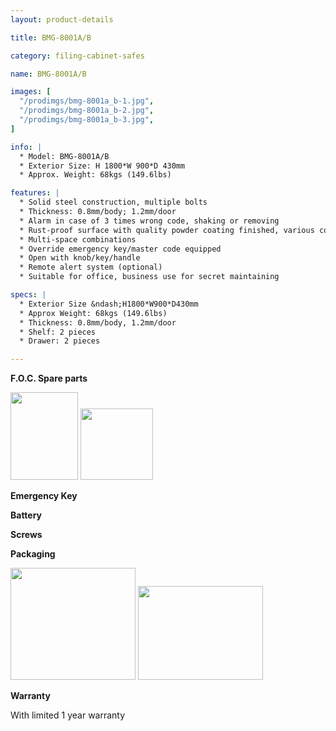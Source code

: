 ```yaml
---
layout: product-details

title: BMG-8001A/B

category: filing-cabinet-safes

name: BMG-8001A/B

images: [
  "/prodimgs/bmg-8001a_b-1.jpg",
  "/prodimgs/bmg-8001a_b-2.jpg",
  "/prodimgs/bmg-8001a_b-3.jpg",
]

info: |
  * Model: BMG-8001A/B
  * Exterior Size: H 1800*W 900*D 430mm
  * Approx. Weight: 68kgs (149.6lbs)

features: |
  * Solid steel construction, multiple bolts
  * Thickness: 0.8mm/body; 1.2mm/door
  * Alarm in case of 3 times wrong code, shaking or removing
  * Rust-proof surface with quality powder coating finished, various colors available
  * Multi-space combinations
  * Override emergency key/master code equipped
  * Open with knob/key/handle
  * Remote alert system (optional)
  * Suitable for office, business use for secret maintaining

specs: |
  * Exterior Size &ndash;H1800*W900*D430mm
  * Approx Weight: 68kgs (149.6lbs)
  * Thickness: 0.8mm/body, 1.2mm/door
  * Shelf: 2 pieces
  * Drawer: 2 pieces

---
```


**F.O.C. Spare parts**

<img alt="" src="{IMAGE_CDN}/bmg-8001a_b-4.jpg" style="width: 108px; height: 140px" />

<img alt="" src="{IMAGE_CDN}/bmg-8001a_b-5.jpg" style="width: 116px; height: 114px" />

<img alt="" src="{IMAGE_CDN}/bmg-8001a_b-6.jpg" />

**Emergency Key**

**Battery**

**Screws**

**Packaging**

<img alt="" src="{IMAGE_CDN}/bmg-8001a_b-7.jpg" style="width: 200px; height: 179px" />

<img alt="" src="{IMAGE_CDN}/bmg-8001a_b-8.jpg" style="width: 200px; height: 150px" />

**Warranty**

With limited 1 year warranty


